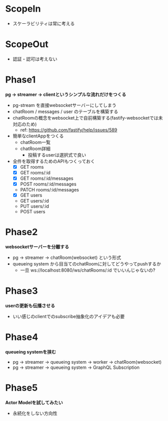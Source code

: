 # ScopeIn
- スケーラビリティは常に考える

# ScopeOut
- 認証・認可は考えない

# Phase1
**pg -> streamer -> clientというシンプルな流れだけをつくる**
- pg-stream を直接websocketサーバーにしてしまう
- chatRoom / messages / user のテーブルを構築する
- chatRoomの概念をwebsocket上で自前構築する(fastify-websocketでは未対応のため)
  - ref: https://github.com/fastify/help/issues/589
- 簡単なclientAppをつくる
  - chatRoom一覧
  - chatRoom詳細
    - 投稿するuserは選択式で良い
- 全件を取得するためのAPIもつくっておく
  - [x] GET rooms
  - [x] GET rooms/:id
  - [x] GET rooms/:id/messages
  - [x] POST rooms/:id/messages
  - PATCH rooms/:id/messages
  - [x] GET users
  - GET users/:id
  - PUT users/:id
  - POST users


# Phase2
**websocketサーバーを分離する**
- pg -> streamer -> chatRoom(websocket) という形式
- queueing system から目当てのchatRoomに対してどうやってpushするか
  - 一旦 ws://localhost:8080/ws/chatRooms/:id でいいんじゃないの?

# Phase3
**userの更新も伝播させる**
- いい感じのclientでのsubscribe抽象化のアイデアも必要

# Phase4
**queueing systemを挟む**
- pg -> streamer -> queueing system -> worker -> chatRoom(websocket)
- pg -> streamer -> queueing system -> GraphQL Subscription


# Phase5
**Actor Modelを試してみたい**
- 永続化をしない方向性

